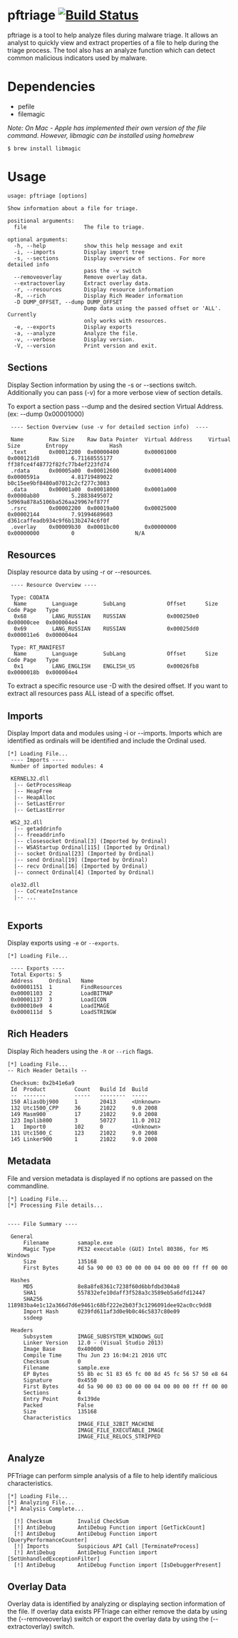 # pftriage  [![Build Status](https://travis-ci.org/idiom/pftriage.svg?branch=master)](https://travis-ci.org/idiom/pftriage)


pftriage is a tool to help analyze files during malware triage. It allows an analyst to quickly 
view and extract properties of a file to help during the triage process. The tool also has an
analyze function which can detect common malicious indicators used by malware.

# Dependencies

 * pefile
 * filemagic 
 
_Note: On Mac - Apple has implemented their own version of the file command. However, libmagic can be installed using homebrew_
```
$ brew install libmagic
```  

# Usage

```
usage: pftriage [options]

Show information about a file for triage.

positional arguments:
  file                  The file to triage.

optional arguments:
  -h, --help            show this help message and exit
  -i, --imports         Display import tree
  -s, --sections        Display overview of sections. For more detailed info
                        pass the -v switch
  --removeoverlay       Remove overlay data.
  --extractoverlay      Extract overlay data.
  -r, --resources       Display resource information
  -R, --rich            Display Rich Header information
  -D DUMP_OFFSET, --dump DUMP_OFFSET
                        Dump data using the passed offset or 'ALL'. Currently
                        only works with resources.
  -e, --exports         Display exports
  -a, --analyze         Analyze the file.
  -v, --verbose         Display version.
  -V, --version         Print version and exit.
 ```

## Sections
Display Section information by using the -s or --sections switch. Additionally you can pass (-v) for a more verbose 
view of section details. 

To export a section pass --dump and the desired section Virtual Address. (ex: --dump 0x00001000)

```
 ---- Section Overview (use -v for detailed section info)  ----

 Name        Raw Size    Raw Data Pointer  Virtual Address     Virtual Size        Entropy             Hash
 .text       0x00012200  0x00000400        0x00001000          0x000121d8          6.71168555177       ff38fce4f48772f82fc77b4ef223fd74
 .rdata      0x00005a00  0x00012600        0x00014000          0x0000591a          4.81719489022       b0c15ee9bf8480a07012c2cf277c3083
 .data       0x00001a00  0x00018000        0x0001a000          0x0000ab80          5.28838495072       5d969a878a5106ba526aa29967ef877f
 .rsrc       0x00002200  0x00019a00        0x00025000          0x00002144          7.91994689603       d361caffeadb934c9f6b13b2474c6f0f
 .overlay    0x00009b30  0x0001bc00        0x00000000          0x00000000          0                   N/A
```

## Resources
Display resource data by using -r or --resources.


```
 ---- Resource Overview ----

 Type: CODATA
  Name        Language        SubLang             Offset      Size        Code Page   Type
  0x68        LANG_RUSSIAN    RUSSIAN             0x000250e0  0x00000cee  0x000004e4
  0x69        LANG_RUSSIAN    RUSSIAN             0x00025dd0  0x000011e6  0x000004e4

 Type: RT_MANIFEST
  Name        Language        SubLang             Offset      Size        Code Page   Type
  0x1         LANG_ENGLISH    ENGLISH_US          0x00026fb8  0x0000018b  0x000004e4

```

To extract a specific resource use -D with the desired offset. If you want to extract all resources pass ALL istead 
 of a specific offset.  

## Imports
Display Import data and modules using -i or --imports. Imports which are identified as ordinals will be identified
and include the Ordinal used. 

```
[*] Loading File...
 ---- Imports ----
 Number of imported modules: 4

 KERNEL32.dll
  |-- GetProcessHeap
  |-- HeapFree
  |-- HeapAlloc
  |-- SetLastError
  |-- GetLastError

 WS2_32.dll
  |-- getaddrinfo
  |-- freeaddrinfo
  |-- closesocket Ordinal[3] (Imported by Ordinal)
  |-- WSAStartup Ordinal[115] (Imported by Ordinal)
  |-- socket Ordinal[23] (Imported by Ordinal)
  |-- send Ordinal[19] (Imported by Ordinal)
  |-- recv Ordinal[16] (Imported by Ordinal)
  |-- connect Ordinal[4] (Imported by Ordinal)

 ole32.dll
  |-- CoCreateInstance
  |-- ...
  
```

## Exports

Display exports using `-e` or `--exports`.

```
[*] Loading File...

 ---- Exports ----
 Total Exports: 5
 Address     Ordinal   Name
 0x00001151  1         FindResources
 0x00001103  2         LoadBITMAP
 0x00001137  3         LoadICON
 0x000010e9  4         LoadIMAGE
 0x0000111d  5         LoadSTRINGW

```


## Rich Headers
Display Rich headers using the `-R` or `--rich` flags.
```
[*] Loading File...
-- Rich Header Details --

 Checksum: 0x2b41e6a9
 Id  Product         Count   Build Id  Build
 --  -------         -----   --------  -----
 150 AliasObj900     1       20413     <Unknown>
 132 Utc1500_CPP     36      21022     9.0 2008
 149 Masm900         17      21022     9.0 2008
 123 Implib800       3       50727     11.0 2012
 1   Import0         102     0         <Unknown>
 131 Utc1500_C       123     21022     9.0 2008
 145 Linker900       1       21022     9.0 2008
```


## Metadata
File and version metadata is displayed if no options are passed on the commandline. 


```
[*] Loading File...
[*] Processing File details...


---- File Summary ----

 General
     Filename         samaple.exe
     Magic Type       PE32 executable (GUI) Intel 80386, for MS Windows
     Size             135168
     First Bytes      4d 5a 90 00 03 00 00 00 04 00 00 00 ff ff 00 00

 Hashes
     MD5              8e8a8fe8361c7238f60d6bbfdbd304a8
     SHA1             557832efe10daff3f528a3c3589eb5a6dfd12447
     SHA256           118983ba4e1c12a366d7d6e9461c68bf222e2b03f3c1296091dee92ac0cc9dd8
     Import Hash      0239fd611af3d0e9b0c46c5837c80e09
     ssdeep           

 Headers
     Subsystem        IMAGE_SUBSYSTEM_WINDOWS_GUI
     Linker Version   12.0 - (Visual Studio 2013)
     Image Base       0x400000
     Compile Time     Thu Jun 23 16:04:21 2016 UTC
     Checksum         0
     Filename         sample.exe
     EP Bytes         55 8b ec 51 83 65 fc 00 8d 45 fc 56 57 50 e8 64
     Signature        0x4550
     First Bytes      4d 5a 90 00 03 00 00 00 04 00 00 00 ff ff 00 00
     Sections         4
     Entry Point      0x139de
     Packed           False
     Size             135168
     Characteristics
                      IMAGE_FILE_32BIT_MACHINE
                      IMAGE_FILE_EXECUTABLE_IMAGE
                      IMAGE_FILE_RELOCS_STRIPPED

```


## Analyze 
PFTriage can perform simple analysis of a file to help identify malicious characteristics.

```
[*] Loading File...
[*] Analyzing File...
[*] Analysis Complete...

  [!] Checksum        Invalid CheckSum
  [!] AntiDebug       AntiDebug Function import [GetTickCount]
  [!] AntiDebug       AntiDebug Function import [QueryPerformanceCounter]
  [!] Imports         Suspicious API Call [TerminateProcess]
  [!] AntiDebug       AntiDebug Function import [SetUnhandledExceptionFilter]
  [!] AntiDebug       AntiDebug Function import [IsDebuggerPresent]

``` 


## Overlay Data
Overlay data is identified by analyzing or displaying section information of the file. If overlay data exists PFTriage
can either remove the data by using the (--removeoverlay) switch or export the overlay data by using the (--extractoverlay)
switch.  


